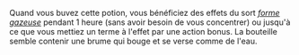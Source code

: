 Quand vous buvez cette potion, vous bénéficiez des effets du sort [_forme gazeuse_](/grimoire/forme-gazeuse/) pendant 1 heure (sans avoir besoin de vous concentrer) ou jusqu'à ce que vous mettiez un terme à l'effet par une action bonus. La bouteille semble contenir une brume qui bouge et se verse comme de l'eau.
